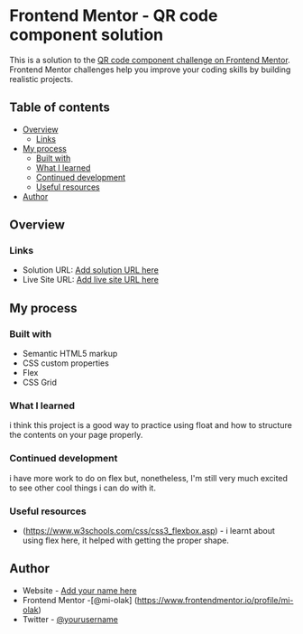 # Frontend Mentor - QR code component solution

This is a solution to the [QR code component challenge on Frontend Mentor](https://www.frontendmentor.io/challenges/qr-code-component-iux_sIO_H). Frontend Mentor challenges help you improve your coding skills by building realistic projects. 

## Table of contents

- [Overview](#overview)
  - [Links](#links)
- [My process](#my-process)
  - [Built with](#built-with)
  - [What I learned](#what-i-learned)
  - [Continued development](#continued-development)
  - [Useful resources](#useful-resources)
- [Author](#author)

## Overview

### Links

- Solution URL: [Add solution URL here](https://your-solution-url.com)
- Live Site URL: [Add live site URL here](https://your-live-site-url.com)

## My process

### Built with

- Semantic HTML5 markup
- CSS custom properties
- Flex
- CSS Grid


### What I learned
 
i think this project is a good way to practice using float and how to structure the contents on your page properly. 


### Continued development

i have more work to do on flex but, nonetheless, I'm still very much excited to see other cool things i can do with it.


### Useful resources

- (https://www.w3schools.com/css/css3_flexbox.asp) - i learnt about using flex here, it helped with getting the proper shape.



## Author

- Website - [Add your name here](https://www.your-site.com)
- Frontend Mentor -[@mi-olak] (https://www.frontendmentor.io/profile/mi-olak)
- Twitter - [@yourusername](https://www.twitter.com/yourusername)



